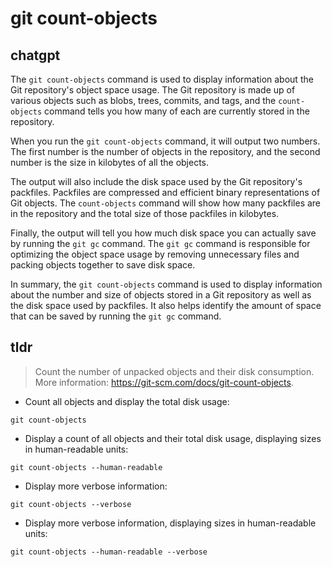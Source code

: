 # git count-objects 
## chatgpt 
The `git count-objects` command is used to display information about the Git repository's object space usage. The Git repository is made up of various objects such as blobs, trees, commits, and tags, and the `count-objects` command tells you how many of each are currently stored in the repository. 

When you run the `git count-objects` command, it will output two numbers. The first number is the number of objects in the repository, and the second number is the size in kilobytes of all the objects. 

The output will also include the disk space used by the Git repository's packfiles. Packfiles are compressed and efficient binary representations of Git objects. The `count-objects` command will show how many packfiles are in the repository and the total size of those packfiles in kilobytes.

Finally, the output will tell you how much disk space you can actually save by running the `git gc` command. The `git gc` command is responsible for optimizing the object space usage by removing unnecessary files and packing objects together to save disk space.

In summary, the `git count-objects` command is used to display information about the number and size of objects stored in a Git repository as well as the disk space used by packfiles. It also helps identify the amount of space that can be saved by running the `git gc` command. 

## tldr 
 
> Count the number of unpacked objects and their disk consumption.
> More information: <https://git-scm.com/docs/git-count-objects>.

- Count all objects and display the total disk usage:

`git count-objects`

- Display a count of all objects and their total disk usage, displaying sizes in human-readable units:

`git count-objects --human-readable`

- Display more verbose information:

`git count-objects --verbose`

- Display more verbose information, displaying sizes in human-readable units:

`git count-objects --human-readable --verbose`

